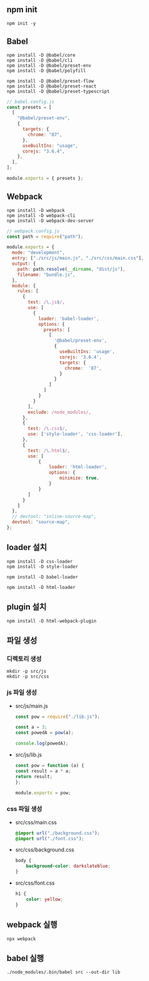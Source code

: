 ## npm init
```
npm init -y
```

## Babel
```
npm install -D @babel/core
npm install -D @babel/cli
npm install -D @babel/preset-env
npm install -D @babel/polyfill

npm install -D @babel/preset-flow
npm install -D @babel/preset-react
npm install -D @babel/preset-typescript
```

```javascript
// babel.config.js
const presets = [
  [
    "@babel/preset-env",
    {
      targets: {
        chrome: "87",
      },
      useBuiltIns: "usage",
      corejs: "3.6.4",
    },
  ],
];

module.exports = { presets };
```

## Webpack
```
npm install -D webpack
npm install -D webpack-cli
npm install -D webpack-dev-server
```

```javascript
// webpack.config.js
const path = require("path");

module.exports = {
  mode: "development",
  entry: ["./src/js/main.js", "./src/css/main.css"],
  output: {
    path: path.resolve(__dirname, "dist/js"),
    filename: "bundle.js",
  },
  module: {
    rules: [
      {
        test: /\.js$/,
        use: [
          {
            loader: 'babel-loader',
            options: {
              presets: [
                [
                  '@babel/preset-env',
                  {
                    useBuiltIns: 'usage',
                    corejs: '3.6.4',
                    targets: {
                      chrome:  '87',
                    }
                  }
                ]
              ]
            }
          }
        ],
        exclude: /node_modules/,
      },
      {
        test: /\.css$/,
        use: ['style-loader', 'css-loader'],
      },
      {
        test: /\.html$/,
        use: [
            {
                loader: 'html-loader',
                options: {
                    minimize: true,
                }
            }
        ]
      }
    ]
  },
  // devtool: "inline-source-map",
  devtool: "source-map",
};
```
## loader 설치
```
npm install -D css-loader
npm install -D style-loader

npm install -D babel-loader

npm install -D html-loader
```

## plugin 설치
```
npm install -D html-webpack-plugin
```

## 파일 생성

### 디렉토리 생성
```
mkdir -p src/js
mkdir -p src/css
```

### js 파일 생성
- src/js/main.js
    ```javascript
    const pow = require("./lib.js");

    const a = 3;
    const powedA = pow(a);

    console.log(powedA);
    ```
- src/js/lib.js
    ```javascript
    const pow = function (a) {
    const result = a * a;
    return result;
    };

    module.exports = pow;
    ```

### css 파일 생성
- src/css/main.css
    ```css
    @import url("./background.css");
    @import url("./font.css");
    ```
- src/css/background.css
    ```css
    body {
        background-color: darkslateblue;
    }
    ```
- src/css/font.css
    ```css
    h1 {
        color: yellow;
    }
    ```

## webpack 실행
```
npx webpack
```

## babel 실행
```
./node_modules/.bin/babel src --out-dir lib
```
